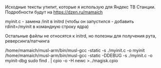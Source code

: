Исходные тексты утилит, которые я использую для Яндекс ТВ Станции.
Подробности будут на https://dzen.ru/mamaich

myinit.c - замена /init в initrd (чтобы он запустился - добавить rdinit=/myinit в командную строку ядра)

Остальные файлы не относятся к initrd, но полезны для получения рута, реверсинга/патчинга


/home/mamaich/musl-arm/bin/musl-gcc -static -s ./myinit.c  -o myinit
/home/mamaich/musl-arm/bin/musl-gcc -static -DDEBUG -s ./myinit.c  -o myinit-dbg
sudo find . | cpio -o -H newc >../magisk.cpio